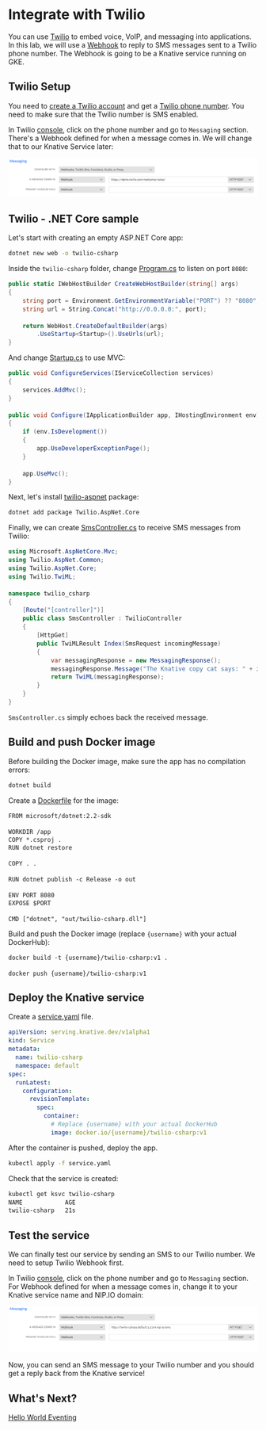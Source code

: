# Integrate with Twilio

You can use [Twilio](https://www.twilio.com/) to embed voice, VoIP, and messaging into applications. In this lab, we will use a [Webhook](https://www.twilio.com/docs/glossary/what-is-a-webhook) to reply to SMS messages sent to a Twilio phone number. The Webhook is going to be a Knative service running on GKE.

## Twilio Setup

You need to [create a Twilio account](https://www.twilio.com/try-twilio) and get a [Twilio phone number](https://www.twilio.com/docs/usage/tutorials/how-to-use-your-free-trial-account#get-your-first-twilio-phone-number). You need to make sure that the Twilio number is SMS enabled. 

In Twilio [console](https://www.twilio.com/console), click on the phone number and go to `Messaging` section. There's a Webhook defined for when a message comes in. We will change that to our Knative Service later:

![Twilio Webhook](./images/twilio-webhook.png)

## Twilio - .NET Core sample 

Let's start with creating an empty ASP.NET Core app:

```bash
dotnet new web -o twilio-csharp
```
Inside the `twilio-csharp` folder, change [Program.cs](../serving/twilio-csharp/Program.cs) to listen on port `8080`:

```csharp
public static IWebHostBuilder CreateWebHostBuilder(string[] args)
{
    string port = Environment.GetEnvironmentVariable("PORT") ?? "8080";
    string url = String.Concat("http://0.0.0.0:", port);

    return WebHost.CreateDefaultBuilder(args)
        .UseStartup<Startup>().UseUrls(url);
}
```
And change [Startup.cs](../serving/twilio-csharp/Startup.cs) to use MVC:

```csharp
public void ConfigureServices(IServiceCollection services)
{
    services.AddMvc();
}

public void Configure(IApplicationBuilder app, IHostingEnvironment env)
{
    if (env.IsDevelopment())
    {
        app.UseDeveloperExceptionPage();
    }
    
    app.UseMvc();
}
```

Next, let's install [twilio-aspnet](https://github.com/twilio/twilio-aspnet) package:

```bash
dotnet add package Twilio.AspNet.Core 
```
Finally, we can create [SmsController.cs](../serving/twilio-csharp/SmsController.cs) to receive SMS messages from Twilio:

```csharp
using Microsoft.AspNetCore.Mvc;
using Twilio.AspNet.Common;
using Twilio.AspNet.Core;
using Twilio.TwiML;

namespace twilio_csharp
{
    [Route("[controller]")]
    public class SmsController : TwilioController
    {
        [HttpGet]
        public TwiMLResult Index(SmsRequest incomingMessage)
        {
            var messagingResponse = new MessagingResponse();
            messagingResponse.Message("The Knative copy cat says: " + incomingMessage.Body);
            return TwiML(messagingResponse);
        }
    }
}
```
`SmsController.cs` simply echoes back the received message. 

## Build and push Docker image

Before building the Docker image, make sure the app has no compilation errors:

```bash
dotnet build
```

Create a [Dockerfile](../serving/twilio-csharp/Dockerfile) for the image:

```
FROM microsoft/dotnet:2.2-sdk

WORKDIR /app
COPY *.csproj .
RUN dotnet restore

COPY . .

RUN dotnet publish -c Release -o out

ENV PORT 8080
EXPOSE $PORT

CMD ["dotnet", "out/twilio-csharp.dll"]
```

Build and push the Docker image (replace `{username}` with your actual DockerHub): 

```docker
docker build -t {username}/twilio-csharp:v1 .

docker push {username}/twilio-csharp:v1
```

## Deploy the Knative service

Create a [service.yaml](../serving/twilio-csharp/service.yaml) file.

```yaml
apiVersion: serving.knative.dev/v1alpha1
kind: Service
metadata:
  name: twilio-csharp
  namespace: default
spec:
  runLatest:
    configuration:
      revisionTemplate:
        spec:
          container:
            # Replace {username} with your actual DockerHub
            image: docker.io/{username}/twilio-csharp:v1
```

After the container is pushed, deploy the app. 

```bash
kubectl apply -f service.yaml
```

Check that the service is created:

```bash
kubectl get ksvc twilio-csharp
NAME            AGE
twilio-csharp   21s  
```
## Test the service

We can finally test our service by sending an SMS to our Twilio number. We need to setup Twilio Webhook first.

In Twilio [console](https://www.twilio.com/console), click on the phone number and go to `Messaging` section. For Webhook defined for when a message comes in, change it to your Knative service name and NIP.IO domain:

![Twilio Webhook](./images/twilio-webhook-custom.png)

Now, you can send an SMS message to your Twilio number and you should get a reply back from the Knative service!

## What's Next?
[Hello World Eventing](06-helloworldeventing.md)